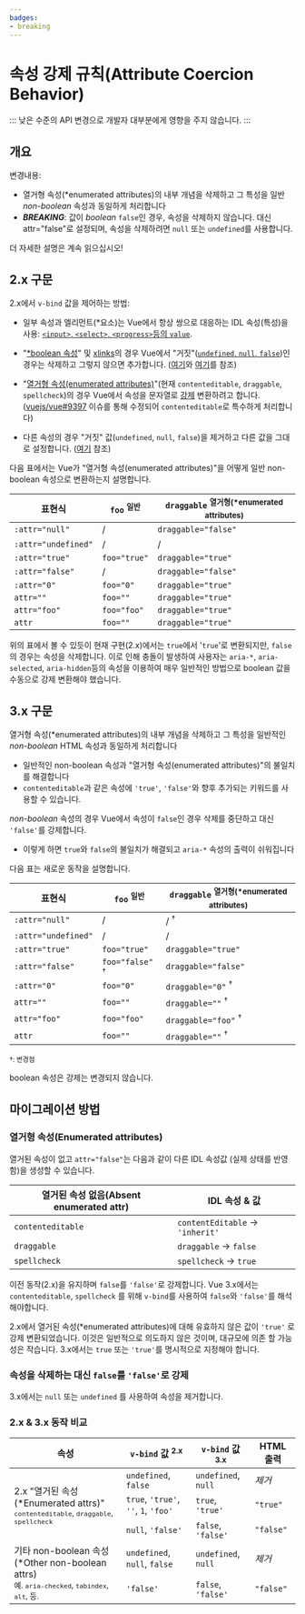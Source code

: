 ```yaml
---
badges:
- breaking
---
```


# 속성 강제 규칙(Attribute Coercion Behavior)<migrationbadges badges="$frontmatter.badges"></migrationbadges>

::: 낮은 수준의 API 변경으로 개발자 대부분에게 영향을 주지 않습니다. :::

## 개요

변경내용:

- 열거형 속성(*enumerated attributes)의 내부 개념을 삭제하고 그 특성을 일반 *non-boolean* 속성과 동일하게 처리합니다
- ***BREAKING***: 값이 *boolean*  `false`인 경우, 속성을 삭제하지 않습니다. 대신 attr="false"로 설정되며, 속성을 삭제하려면 `null` 또는 `undefined`를 사용합니다.

더 자세한 설명은 계속 읽으십시오!

## 2.x 구문

2.x에서 `v-bind` 값을 제어하는 방법:

- 일부 속성과 엘리먼트(*요소)는 Vue에서 항상 쌍으로 대응하는 IDL 속성(특성)을 사용: [`<input>`, `<select>`, `<progress>`등의 `value`](https://github.com/vuejs/vue/blob/bad3c326a3f8b8e0d3bcf07917dc0adf97c32351/src/platforms/web/util/attrs.js#L11-L18).

- "[*boolean 속성](https://github.com/vuejs/vue/blob/bad3c326a3f8b8e0d3bcf07917dc0adf97c32351/src/platforms/web/util/attrs.js#L33-L40)" 및 [xlinks](https://github.com/vuejs/vue/blob/bad3c326a3f8b8e0d3bcf07917dc0adf97c32351/src/platforms/web/util/attrs.js#L44-L46)의 경우 Vue에서 "거짓"([`undefined`, `null`, `false`](https://github.com/vuejs/vue/blob/bad3c326a3f8b8e0d3bcf07917dc0adf97c32351/src/platforms/web/util/attrs.js#L52-L54))인 경우는 삭제하고 그렇지 않으면 추가합니다. ([여기](https://github.com/vuejs/vue/blob/bad3c326a3f8b8e0d3bcf07917dc0adf97c32351/src/platforms/web/runtime/modules/attrs.js#L66-L77)와 [여기](https://github.com/vuejs/vue/blob/bad3c326a3f8b8e0d3bcf07917dc0adf97c32351/src/platforms/web/runtime/modules/attrs.js#L81-L85)를 참조)

- "[열거형 속성(enumerated attributes)](https://github.com/vuejs/vue/blob/bad3c326a3f8b8e0d3bcf07917dc0adf97c32351/src/platforms/web/util/attrs.js#L20)"(현재 `contenteditable`, `draggable`, `spellcheck`)의 경우 Vue에서 속성을 문자열로 [강제](https://github.com/vuejs/vue/blob/bad3c326a3f8b8e0d3bcf07917dc0adf97c32351/src/platforms/web/util/attrs.js#L24-L31) 변환하려고 합니다. ([vuejs/vue#9397](https://github.com/vuejs/vue/issues/9397) 이슈를 통해 수정되어 `contenteditable`로 특수하게 처리합니다)

- 다른 속성의 경우 "거짓" 값(`undefined`, `null`, `false`)을 제거하고 다른 값을 그대로 설정합니다. ([여기](https://github.com/vuejs/vue/blob/bad3c326a3f8b8e0d3bcf07917dc0adf97c32351/src/platforms/web/runtime/modules/attrs.js#L92-L113) 참조)

다음 표에서는 Vue가 "열거형 속성(enumerated attributes)"을 어떻게 일반 non-boolean 속성으로 변환하는지 설명합니다.

표현식 | `foo` <sup>일반</sup> | `draggable` <sup>열거형(*enumerated attributes)</sup>
--- | --- | ---
`:attr="null"` | / | `draggable="false"`
`:attr="undefined"` | / | /
`:attr="true"` | `foo="true"` | `draggable="true"`
`:attr="false"` | / | `draggable="false"`
`:attr="0"` | `foo="0"` | `draggable="true"`
`attr=""` | `foo=""` | `draggable="true"`
`attr="foo"` | `foo="foo"` | `draggable="true"`
`attr` | `foo=""` | `draggable="true"`

위의 표에서 볼 수 있듯이 현재 구현(2.x)에서는 `true`에서 '`true`'로 변환되지만, `false`의 경우는 속성을 삭제합니다. 이로 인해 충돌이 발생하여 사용자는 `aria-*`, `aria-selected`, `aria-hidden`등의 속성을 이용하여 매우 일반적인 방법으로 boolean 값을 수동으로 강제 변환해야 했습니다.

## 3.x 구문

열거형 속성(*enumerated attributes)의 내부 개념을 삭제하고 그 특성을 일반적인 *non-boolean* HTML 속성과 동일하게 처리합니다

- 일반적인 non-boolean 속성과 "열거형 속성(enumerated attributes)"의 불일치를 해결합니다
- `contenteditable`과 같은 속성에 `'true'`, `'false'`와 향후 추가되는 키워드를 사용할 수 있습니다.

*non-boolean* 속성의 경우 Vue에서 속성이 `false`인 경우 삭제를 중단하고 대신 `'false'`를 강제합니다.

- 이렇게 하면 `true`와 `false`의 불일치가 해결되고 `aria-*` 속성의 출력이 쉬워집니다

다음 표는 새로운 동작을 설명합니다.

표현식 | `foo` <sup>일반</sup> | `draggable` <sup>열거형(*enumerated attributes)</sup>
--- | --- | ---
`:attr="null"` | / | / <sup>†</sup>
`:attr="undefined"` | / | /
`:attr="true"` | `foo="true"` | `draggable="true"`
`:attr="false"` | `foo="false"` <sup>†</sup> | `draggable="false"`
`:attr="0"` | `foo="0"` | `draggable="0"` <sup>†</sup>
`attr=""` | `foo=""` | `draggable=""` <sup>†</sup>
`attr="foo"` | `foo="foo"` | `draggable="foo"` <sup>†</sup>
`attr` | `foo=""` | `draggable=""` <sup>†</sup>

<small>†: 변경점</small>

boolean 속성은 강제는 변경되지 않습니다.

## 마이그레이션 방법

### 열거형 속성(Enumerated attributes)

열거된 속성이 없고 `attr="false"`는 다음과 같이 다른 IDL 속성값 (실제 상태를 반영함)을 생성할 수 있습니다.

열거된 속성 없음(Absent enumerated attr) | IDL 속성 & 값
--- | ---
`contenteditable` | `contentEditable` → `'inherit'`
`draggable` | `draggable` → `false`
`spellcheck` | `spellcheck` → `true`

이전 동작(2.x)을 유지하며 `false`를 `'false'`로 강제합니다. Vue 3.x에서는 `contenteditable`, `spellcheck` 를 위해 `v-bind`를 사용하여 `false`와 `'false'`를 해석해야합니다.

2.x에서 열거된 속성(*enumerated attributes)에 대해 유효하지 않은 값이 `'true'` 로 강제 변환되었습니다. 이것은 일반적으로 의도하지 않은 것이며, 대규모에 의존 할 가능성은 작습니다. 3.x에서는 `true` 또는 `'true'`를 명시적으로 지정해야 합니다.

### 속성을 삭제하는 대신 `false`를 `'false'`로 강제

3.x에서는 `null` 또는 `undefined` 를 사용하여 속성을 제거합니다.

### 2.x & 3.x 동작 비교

<table>
  <thead>
    <tr>
      <th>속성</th>
      <th> <code>v-bind</code> 값 <sup>2.x</sup> </th>
      <th> <code>v-bind</code> 값 <sup>3.x</sup> </th>
      <th>HTML 출력</th>
    </tr>
  </thead>
  <tbody>
    <tr>
      <td rowspan="3">2.x "열거된 속성(*Enumerated attrs)"<br><small><code>contenteditable</code>, <code>draggable</code>, <code>spellcheck</code></small> </td>
      <td> <code>undefined</code>, <code>false</code> </td>
      <td> <code>undefined</code>, <code>null</code> </td>
      <td><i>제거</i></td>
    </tr>
    <tr>
      <td>         <code>true</code>, <code>'true'</code>, <code>''</code>, <code>1</code>,         <code>'foo'</code> </td>
      <td> <code>true</code>, <code>'true'</code> </td>
      <td><code>"true"</code></td>
    </tr>
    <tr>
      <td> <code>null</code>, <code>'false'</code> </td>
      <td> <code>false</code>, <code>'false'</code> </td>
      <td><code>"false"</code></td>
    </tr>
    <tr>
      <td rowspan="2">기타 non-boolean 속성(*Other non-boolean attrs)<br><small>예. <code>aria-checked</code>, <code>tabindex</code>, <code>alt</code>, 등.</small> </td>
      <td> <code>undefined</code>, <code>null</code>, <code>false</code> </td>
      <td> <code>undefined</code>, <code>null</code> </td>
      <td><i>제거</i></td>
    </tr>
    <tr>
      <td><code>'false'</code></td>
      <td> <code>false</code>, <code>'false'</code> </td>
      <td><code>"false"</code></td>
    </tr>
  </tbody>
</table>
